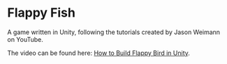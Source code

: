 # Flappy Fish
A game written in Unity, following the tutorials created by Jason Weimann on YouTube.

The video can be found here: [How to Build Flappy Bird in Unity](https://www.youtube.com/watch?v=soUg0HfpSlg).
